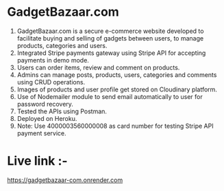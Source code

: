 # GadgetBazaar.com
1. GadgetBazaar.com is a secure e-commerce website developed to facilitate buying and selling of gadgets between users, to manage products, categories and users.
2. Integrated Stripe payments gateway using Stripe API for accepting payments in demo mode.
3. Users can order items, review and comment on products.
4. Admins can manage posts, products, users, categories and comments using CRUD operations.
5. Images of products and user profile get stored on Cloudinary platform.
6. Use of Nodemailer module to send email automatically to user for password recovery.
7. Tested the APIs using Postman.
8. Deployed on Heroku.
9. Note: Use 4000003560000008 as card number for testing Stripe API payment service.
# Live link :-
https://gadgetbazaar-com.onrender.com

